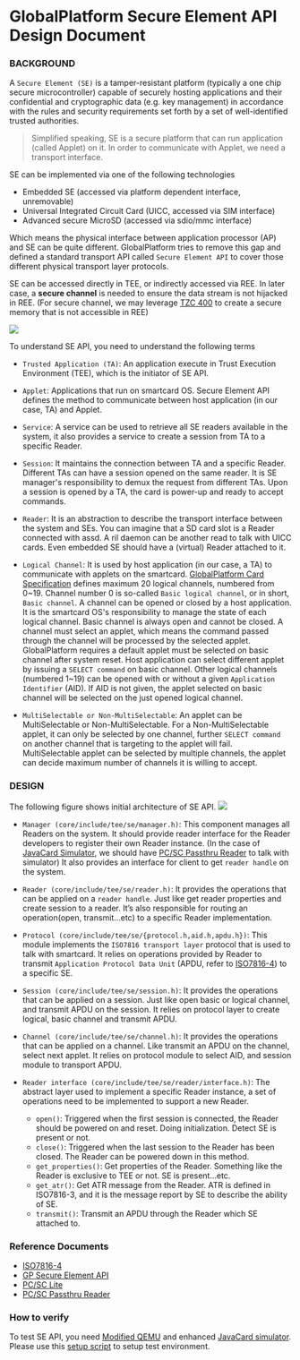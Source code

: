 # GlobalPlatform Secure Element API Design Document

### BACKGROUND

A `Secure Element (SE)` is a tamper-resistant platform (typically a one chip
secure microcontroller) capable of securely hosting applications and their
confidential and cryptographic data (e.g. key management) in accordance with the
rules and security requirements set forth by a set of well-identified trusted
authorities.

>Simplified speaking, SE is a secure platform that can run application (called
>Applet) on it. In order to communicate with Applet, we need a transport
>interface.

SE can be implemented via one of the following technologies

- Embedded SE (accessed via platform dependent interface, unremovable)
- Universal Integrated Circuit Card (UICC, accessed via SIM interface)
- Advanced secure MicroSD (accessed via sdio/mmc interface)

Which means the physical interface between application processor (AP) and SE can
be quite different.  GlobalPlatform tries to remove this gap and defined a
standard transport API called `Secure Element API` to cover those different
physical transport layer protocols.

SE can be accessed directly in TEE, or indirectly accessed via REE.  In later
case, a **secure channel** is needed to ensure the data stream is not hijacked
in REE. (For secure channel, we may leverage [TZC 400] to create a secure memory
that is not accessible in REE)

![](https://docs.google.com/drawings/d/1fPcNJRVKpJnyzci2KgfVNsOD_y9DVF0Djpu0BzsqOrI/pub?w=796&h=477)

To understand SE API, you need to understand the following terms

- `Trusted Application (TA)`: An application execute in Trust Execution
  Environment (TEE), which is the initiator of SE API.

- `Applet`: Applications that run on smartcard OS. Secure Element API defines
  the method to communicate between host application (in our case, TA) and
  Applet.

- `Service`: A service can be used to retrieve all SE readers available in
  the system, it also provides a service to create a session from TA to a
  specific Reader.

- `Session`: It maintains the connection between TA and a specific Reader.
  Different TAs can have a session opened on the same reader. It is SE manager's
  responsibility to demux the request from different TAs. Upon a session is
  opened by a TA, the card is power-up and ready to accept commands.

- `Reader`: It is an abstraction to describe the transport interface between
  the system and SEs.  You can imagine that a SD card slot is a Reader connected
  with assd. A ril daemon can be another read to talk with UICC cards. Even
  embedded SE should have a (virtual) Reader attached to it.

- `Logical Channel`: It is used by host application (in our case, a TA) to
  communicate with applets on the smartcard. [GlobalPlatform Card Specification]
  defines maximum 20 logical channels, numbered from 0~19.  Channel number 0 is
  so-called `Basic logical channel`, or in short, `Basic channel`. A channel can
  be opened or closed by a host application. It is the smartcard OS's
  responsibility to manage the state of each logical channel. Basic channel is
  always open and cannot be closed. A channel must select an applet, which means
  the command passed through the channel will be processed by the selected
  applet. GlobalPlatform requires a default applet must be selected on basic
  channel after system reset. Host application can select different applet by
  issuing a `SELECT command` on basic channel. Other logical channels (numbered
  1~19) can be opened with or without a given `Application Identifier` (AID). If
  AID is not given, the applet selected on basic channel will be selected on the
  just opened logical channel.

- `MultiSelectable or Non-MultiSelectable`: An applet can be MultiSelectable
  or Non-MultiSelectable. For a Non-MultiSelectable applet, it can only be
  selected by one channel, further `SELECT command` on another channel that is
  targeting to the applet will fail. MultiSelectable applet can be selected by
  multiple channels, the applet can decide maximum number of channels it is
  willing to accept.

### DESIGN

The following figure shows initial architecture of SE API.
![](https://docs.google.com/drawings/d/1wVV0opJmmM9PTptrk8z09_052i-evnjJ8yptu18ZBoU/pub?w=676&h=606)

- `Manager (core/include/tee/se/manager.h)`: This component manages all
  Readers on the system. It should provide reader interface for the Reader
  developers to register their own Reader instance. (In the case of [JavaCard
  Simulator], we should have [PC/SC Passthru Reader] to talk with simulator) It
  also provides an interface for client to get `reader handle` on the system.

- `Reader (core/include/tee/se/reader.h)`: It provides the operations that
  can be applied on a `reader handle`. Just like get reader properties and
  create session to a reader. It’s also responsible for routing an
  operation(open, transmit...etc) to a specific Reader implementation.

- `Protocol (core/include/tee/se/{protocol.h,aid.h,apdu.h})`: This module
  implements the `ISO7816 transport layer` protocol that is used to talk with
  smartcard. It relies on operations provided by Reader to transmit `Application
  Protocol Data Unit` (APDU, refer to [ISO7816-4]) to a specific SE.

- `Session (core/include/tee/se/session.h)`: It provides the operations that
  can be applied on a session. Just like open basic or logical channel, and
  transmit APDU on the session. It relies on protocol layer to create logical,
  basic channel and transmit APDU.

- `Channel (core/include/tee/se/channel.h)`: It provides the operations that
  can be applied on a channel. Like transmit an APDU on the channel, select next
  applet. It relies on protocol module to select AID, and session module to
  transport APDU.

- `Reader interface (core/include/tee/se/reader/interface.h)`: The abstract
  layer used to implement a specific Reader instance, a set of operations need
  to be implemented to support a new Reader.

    - `open()`: Triggered when the first session is connected, the Reader should
      be powered on and reset. Doing initialization. Detect SE is present or not.
    - `close()`: Triggered when the last session to the Reader has been closed.
      The Reader can be powered down in this method.
    - `get_properties()`: Get properties of the Reader. Something like the
      Reader is exclusive to TEE or not. SE is present...etc.
    - `get_atr()`: Get ATR message from the Reader. ATR is defined in ISO7816-3,
      and it is the message report by SE to describe the ability of SE.
    - `transmit()`: Transmit an APDU through the Reader which SE attached to.

### Reference Documents
- [ISO7816-4]
- [GP Secure Element API]
- [PC/SC Lite]
- [PC/SC Passthru Reader]

### How to verify
To test SE API, you need [Modified QEMU] and enhanced [JavaCard simulator].
Please use this [setup script] to setup test environment.

[Modified QEMU]:https://github.com/m943040028/qemu/tree/smart_card_emul
[JavaCard simulator]:https://github.com/m943040028/jcardsim/tree/se_api
[PC/SC Passthru Reader]:https://github.com/m943040028/pcsc_passthru_driver
[PC/SC Lite]:https://pcsclite.alioth.debian.org/
[GlobalPlatform Card Specification]:http://www.globalplatform.org/specificationscard.asp
[GP Secure Element API]: http://www.globalplatform.org/specificationsdevice.asp
[TZC 400]:
http://infocenter.arm.com/help/index.jsp?topic=/com.arm.doc.ddi0504c/index.html
[ISO7816-4]:
http://www.embedx.com/pdfs/ISO_STD_7816/info_isoiec7816-4%7Bed2.0%7Den.pdf
[setup script]:
https://raw.githubusercontent.com/m943040028/optee_os/48fe3bf418bda0047784327cbf72e6613ff547b2/scripts/setup_seapi_optee.sh

